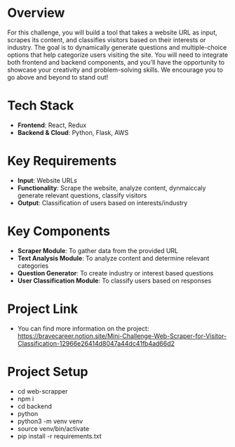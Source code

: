 # Overview
For this challenge, you will build a tool that takes a website URL as input, scrapes its content, and classifies visitors based on their interests or industry. The goal is to dynamically generate questions and multiple-choice options that help categorize users visiting the site. You will need to integrate both frontend and backend components, and you’ll have the opportunity to showcase your creativity and problem-solving skills. We encourage you to go above and beyond to stand out!

# Tech Stack
- **Frontend**: React, Redux
- **Backend & Cloud**: Python, Flask, AWS

# Key Requirements
- **Input**: Website URLs
- **Functionality**: Scrape the website, analyze content, dynmaiccaly generate relevant questions, classify visitors
- **Output**: Classification of users based on interests/industry

# Key Components
- **Scraper Module**: To gather data from the provided URL
- **Text Analysis Module**: To analyze content and determine relevant categories
- **Question Generator**: To create industry or interest based questions
- **User Classification Module**: To classify users based on responses

# Project Link
- You can find more information on the project: https://bravecareer.notion.site/Mini-Challenge-Web-Scraper-for-Visitor-Classification-12966e26414d8047a44dc41fb4ad66d2

# Project Setup
- cd web-scrapper
- npm i
- cd backend
- python
- python3 -m venv venv
- source venv/bin/activate
- pip install -r requirements.txt